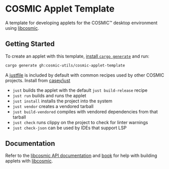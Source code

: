 # COSMIC Applet Template

A template for developing applets for the COSMIC™ desktop environment using [libcosmic][libcosmic].

## Getting Started

To create an applet with this template, [install `cargo generate`][cargo-generate] and run:

```sh
cargo generate gh:cosmic-utils/cosmic-applet-template
```

A [justfile](./justfile) is included by default with common recipes used by other COSMIC projects. Install from [casey/just][just]

- `just` builds the applet with the default `just build-release` recipe
- `just run` builds and runs the applet
- `just install` installs the project into the system
- `just vendor` creates a vendored tarball
- `just build-vendored` compiles with vendored dependencies from that tarball
- `just check` runs clippy on the project to check for linter warnings
- `just check-json` can be used by IDEs that support LSP

## Documentation

Refer to the [libcosmic API documentation][api-docs] and [book][book] for help with building applets with [libcosmic][libcosmic].

[api-docs]: https://pop-os.github.io/libcosmic/cosmic/
[book]: https://pop-os.github.io/libcosmic-book/
[cargo-generate]: https://cargo-generate.github.io/cargo-generate/installation.html
[libcosmic]: https://github.com/pop-os/libcosmic/
[just]: https://github.com/casey/just
